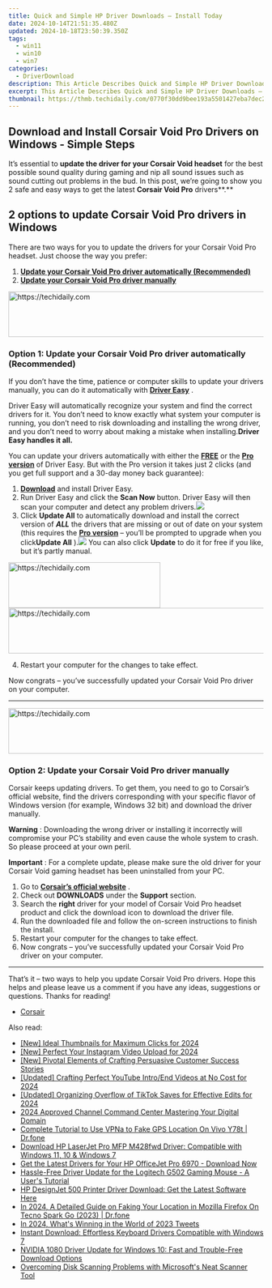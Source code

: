```yaml
---
title: Quick and Simple HP Driver Downloads – Install Today
date: 2024-10-14T21:51:35.480Z
updated: 2024-10-18T23:50:39.350Z
tags:
  - win11
  - win10
  - win7
categories:
  - DriverDownload
description: This Article Describes Quick and Simple HP Driver Downloads – Install Today
excerpt: This Article Describes Quick and Simple HP Driver Downloads – Install Today
thumbnail: https://thmb.techidaily.com/0770f30dd9bee193a5501427eba7dec20121fd86c94f50442733727b65ca9aad.jpg
---
```


## Download and Install Corsair Void Pro Drivers on Windows - Simple Steps

It’s essential to **update the driver for your Corsair Void headset**   for the best possible sound quality during gaming and nip all sound issues such as sound cutting out problems in the bud. In this post, we’re going to show you 2 safe and easy ways to get the latest **Corsair Void Pro**  drivers**.**

## 2 options to update Corsair Void Pro drivers in Windows

 There are two ways for you to update the drivers for your Corsair Void Pro headset. Just choose the way you prefer:

1. [**Update your Corsair Void Pro driver automatically (Recommended)**](https://www.drivereasy.com/knowledge/corsair-void-drivers-download-install-for-windows-easily/#O1)
2. [**Update your Corsair Void Pro driver manually**](https://tools.techidaily.com/drivereasy/download/)

<!-- affiliate ads begin -->
<a href="https://aligracehair.sjv.io/c/5597632/1918719/19272" target="_top" id="1918719">
  <img src="//a.impactradius-go.com/display-ad/19272-1918719" border="0" alt="https://techidaily.com" width="728" height="90"/>
</a>
<img height="0" width="0" src="https://aligracehair.sjv.io/i/5597632/1918719/19272" style="position:absolute;visibility:hidden;" border="0" />
<!-- affiliate ads end -->

### Option 1: Update your Corsair Void Pro driver automatically (Recommended)

 If you don’t have the time, patience or computer skills to update your drivers manually, you can do it automatically with **[Driver Easy](https://tools.techidaily.com/drivereasy/download/)**  .

 Driver Easy will automatically recognize your system and find the correct drivers for it. You don’t need to know exactly what system your computer is running, you don’t need to risk downloading and installing the wrong driver, and you don’t need to worry about making a mistake when installing.**Driver Easy handles it all.**

 You can update your drivers automatically with either the **[FREE](https://tools.techidaily.com/drivereasy/download/)**  or the **[Pro version](https://tools.techidaily.com/drivereasy/download/)**  of Driver Easy. But with the Pro version it takes just 2 clicks (and you get full support and a 30-day money back guarantee):

1. [**Download**](https://tools.techidaily.com/drivereasy/download/) and install Driver Easy.
2. Run Driver Easy and click the **Scan Now** button. Driver Easy will then scan your computer and detect any problem drivers.![](https://images.drivereasy.com/wp-content/uploads/2018/12/img_5c04aae3578ee-1.jpg)
3. Click **Update All** to automatically download and install the correct version of _**ALL**_ the drivers that are missing or out of date on your system (this requires the **[Pro version](https://tools.techidaily.com/drivereasy/download/)**  – you’ll be prompted to upgrade when you click**Update All** ).![](https://images.drivereasy.com/wp-content/uploads/2018/12/img_5bfa4f05e9160.jpg) You can also click **Update**  to do it for free if you like, but it’s partly manual.

<!-- affiliate ads begin -->
<a href="https://aligracehair.sjv.io/c/5597632/2135413/19272" target="_top" id="2135413">
  <img src="//a.impactradius-go.com/display-ad/19272-2135413" border="0" alt="https://techidaily.com" width="300" height="90"/>
</a>
<img height="0" width="0" src="https://aligracehair.sjv.io/i/5597632/2135413/19272" style="position:absolute;visibility:hidden;" border="0" />
<!-- affiliate ads end -->

<!-- affiliate ads begin -->
<a href="https://ephamedtechinc.pxf.io/c/5597632/2130530/26400" target="_top" id="2130530">
  <img src="//a.impactradius-go.com/display-ad/26400-2130530" border="0" alt="https://techidaily.com" width="728" height="90"/>
</a>
<img height="0" width="0" src="https://ephamedtechinc.pxf.io/i/5597632/2130530/26400" style="position:absolute;visibility:hidden;" border="0" />
<!-- affiliate ads end -->

4. Restart your computer for the changes to take effect.

 Now congrats – you’ve successfully updated your Corsair Void Pro driver on your computer.

---

<!-- affiliate ads begin -->
<a href="https://aligracehair.sjv.io/c/5597632/1918684/19272" target="_top" id="1918684">
  <img src="//a.impactradius-go.com/display-ad/19272-1918684" border="0" alt="https://techidaily.com" width="728" height="90"/>
</a>
<img height="0" width="0" src="https://aligracehair.sjv.io/i/5597632/1918684/19272" style="position:absolute;visibility:hidden;" border="0" />
<!-- affiliate ads end -->

### Option 2: Update your Corsair Void Pro driver manually

 Corsair keeps updating drivers. To get them, you need to go to Corsair’s official website, find the drivers corresponding with your specific flavor of Windows version (for example, Windows 32 bit) and download the driver manually.

**Warning** : Downloading the wrong driver or installing it incorrectly will compromise your PC’s stability and even cause the whole system to crash. So please proceed at your own peril.

**Important** : For a complete update, please make sure the old driver for your Corsair Void gaming headset has been uninstalled from your PC.

1. Go to **[Corsair’s official website](https://tools.techidaily.com/drivereasy/download/)**  .
2. Check out **DOWNLOADS**   under the **Support**   section.
3. Search the **right**   driver for your model of Corsair Void Pro headset product and click the download icon to download the driver file.
4. Run the downloaded file and follow the on-screen instructions to finish the install.
5. Restart your computer for the changes to take effect.
6. Now congrats – you’ve successfully updated your Corsair Void Pro driver on your computer.

---

 That’s it – two ways to help you update Corsair Void Pro drivers. Hope this helps and please leave us a comment if you have any ideas, suggestions or questions. Thanks for reading!

* [Corsair](https://tools.techidaily.com/drivereasy/download/)

<ins class="adsbygoogle"
     style="display:block"
     data-ad-format="autorelaxed"
     data-ad-client="ca-pub-7571918770474297"
     data-ad-slot="1223367746"></ins>

<ins class="adsbygoogle"
     style="display:block"
     data-ad-client="ca-pub-7571918770474297"
     data-ad-slot="8358498916"
     data-ad-format="auto"
     data-full-width-responsive="true"></ins>

<span class="atpl-alsoreadstyle">Also read:</span>
<div><ul>
<li><a href="https://youtube-blog.techidaily.com/deal-thumbnails-for-maximum-clicks-for-2024/"><u>[New] Ideal Thumbnails for Maximum Clicks for 2024</u></a></li>
<li><a href="https://facebook-video-recording.techidaily.com/new-perfect-your-instagram-video-upload-for-2024/"><u>[New] Perfect Your Instagram Video Upload for 2024</u></a></li>
<li><a href="https://extra-guidance.techidaily.com/new-pivotal-elements-of-crafting-persuasive-customer-success-stories/"><u>[New] Pivotal Elements of Crafting Persuasive Customer Success Stories</u></a></li>
<li><a href="https://facebook-video-footage.techidaily.com/updated-crafting-perfect-youtube-introend-videos-at-no-cost-for-2024/"><u>[Updated] Crafting Perfect YouTube Intro/End Videos at No Cost for 2024</u></a></li>
<li><a href="https://fox-links.techidaily.com/updated-organizing-overflow-of-tiktok-saves-for-effective-edits-for-2024/"><u>[Updated] Organizing Overflow of TikTok Saves for Effective Edits for 2024</u></a></li>
<li><a href="https://youtube-tips.techidaily.com/approved-channel-command-center-mastering-your-digital-domain/"><u>2024 Approved Channel Command Center Mastering Your Digital Domain</u></a></li>
<li><a href="https://fake-location.techidaily.com/complete-tutorial-to-use-vpna-to-fake-gps-location-on-vivo-y78t-drfone-by-drfone-virtual-android/"><u>Complete Tutorial to Use VPNa to Fake GPS Location On Vivo Y78t | Dr.fone</u></a></li>
<li><a href="https://driver-download.techidaily.com/download-hp-laserjet-pro-mfp-m428fwd-driver-compatible-with-windows-11-10-and-windows-7/"><u>Download HP LaserJet Pro MFP M428fwd Driver: Compatible with Windows 11, 10 & Windows 7</u></a></li>
<li><a href="https://driver-download.techidaily.com/get-the-latest-drivers-for-your-hp-officejet-pro-6970-download-now/"><u>Get the Latest Drivers for Your HP OfficeJet Pro 6970 - Download Now</u></a></li>
<li><a href="https://driver-download.techidaily.com/hassle-free-driver-update-for-the-logitech-g502-gaming-mouse-a-users-tutorial/"><u>Hassle-Free Driver Update for the Logitech G502 Gaming Mouse - A User's Tutorial</u></a></li>
<li><a href="https://driver-download.techidaily.com/1722978387518-hp-designjet-500-printer-driver-download-get-the-latest-software-here/"><u>HP DesignJet 500 Printer Driver Download: Get the Latest Software Here</u></a></li>
<li><a href="https://change-location.techidaily.com/in-2024-a-detailed-guide-on-faking-your-location-in-mozilla-firefox-on-tecno-spark-go-2023-drfone-by-drfone-virtual-android/"><u>In 2024, A Detailed Guide on Faking Your Location in Mozilla Firefox On Tecno Spark Go (2023) | Dr.fone</u></a></li>
<li><a href="https://twitter-videos.techidaily.com/in-2024-whats-winning-in-the-world-of-2023-tweets/"><u>In 2024, What's Winning in the World of 2023 Tweets</u></a></li>
<li><a href="https://driver-download.techidaily.com/instant-download-effortless-keyboard-drivers-compatible-with-windows-7/"><u>Instant Download: Effortless Keyboard Drivers Compatible with Windows 7</u></a></li>
<li><a href="https://driver-download.techidaily.com/nvidia-1080-driver-update-for-windows-10-fast-and-trouble-free-download-options/"><u>NVIDIA 1080 Driver Update for Windows 10: Fast and Trouble-Free Download Options</u></a></li>
<li><a href="https://driver-download.techidaily.com/overcoming-disk-scanning-problems-with-microsofts-neat-scanner-tool/"><u>Overcoming Disk Scanning Problems with Microsoft's Neat Scanner Tool</u></a></li>
</ul></div>

